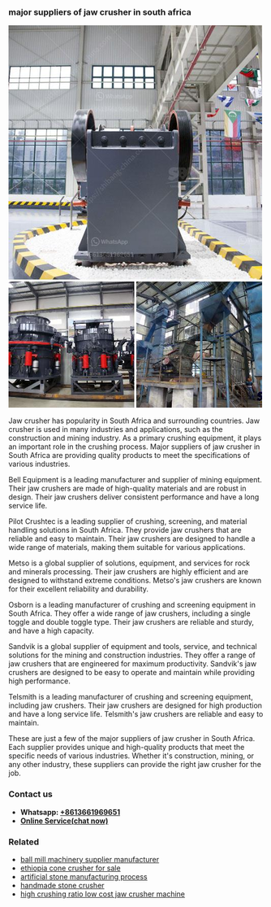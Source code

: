 <h3>major suppliers of jaw crusher in south africa</h3><img src='1708408310.jpg' alt=''><p>Jaw crusher has popularity in South Africa and surrounding countries. Jaw crusher is used in many industries and applications, such as the construction and mining industry. As a primary crushing equipment, it plays an important role in the crushing process. Major suppliers of jaw crusher in South Africa are providing quality products to meet the specifications of various industries.</p><p>Bell Equipment is a leading manufacturer and supplier of mining equipment. Their jaw crushers are made of high-quality materials and are robust in design. Their jaw crushers deliver consistent performance and have a long service life.</p><p>Pilot Crushtec is a leading supplier of crushing, screening, and material handling solutions in South Africa. They provide jaw crushers that are reliable and easy to maintain. Their jaw crushers are designed to handle a wide range of materials, making them suitable for various applications.</p><p>Metso is a global supplier of solutions, equipment, and services for rock and minerals processing. Their jaw crushers are highly efficient and are designed to withstand extreme conditions. Metso's jaw crushers are known for their excellent reliability and durability.</p><p>Osborn is a leading manufacturer of crushing and screening equipment in South Africa. They offer a wide range of jaw crushers, including a single toggle and double toggle type. Their jaw crushers are reliable and sturdy, and have a high capacity.</p><p>Sandvik is a global supplier of equipment and tools, service, and technical solutions for the mining and construction industries. They offer a range of jaw crushers that are engineered for maximum productivity. Sandvik's jaw crushers are designed to be easy to operate and maintain while providing high performance.</p><p>Telsmith is a leading manufacturer of crushing and screening equipment, including jaw crushers. Their jaw crushers are designed for high production and have a long service life. Telsmith's jaw crushers are reliable and easy to maintain.</p><p>These are just a few of the major suppliers of jaw crusher in South Africa. Each supplier provides unique and high-quality products that meet the specific needs of various industries. Whether it's construction, mining, or any other industry, these suppliers can provide the right jaw crusher for the job.</p><h3>Contact us</h3><ul><li><strong>Whatsapp:&nbsp;<a href="https://wa.me/8613661969651">+8613661969651</a></strong></li><li><a href="https://swt.shibang-china.com/?git&amp;zhl&amp;major suppliers of jaw crusher in south africa"><strong>Online Service(chat now)</strong></a></li></ul><h3>Related</h3><ul><li><a href='ball mill machinery supplier manufacturer.md'>ball mill machinery supplier manufacturer</a></li><li><a href='ethiopia cone crusher for sale.md'>ethiopia cone crusher for sale</a></li><li><a href='artificial stone manufacturing process.md'>artificial stone manufacturing process</a></li><li><a href='handmade stone crusher.md'>handmade stone crusher</a></li><li><a href='high crushing ratio low cost jaw crusher machine.md'>high crushing ratio low cost jaw crusher machine</a></li></ul>